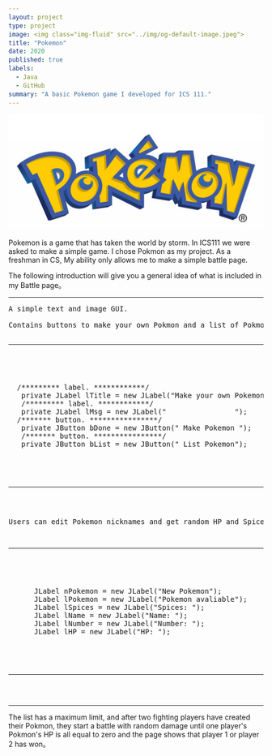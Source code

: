 ```yaml
---
layout: project
type: project
image: <img class="img-fluid" src="../img/og-default-image.jpeg">
title: "Pokemon"
date: 2020
published: true
labels:
  - Java
  - GitHub
summary: "A basic Pokemon game I developed for ICS 111."
---
```


<img class="img-fluid" src="../img/Pokemon.jpeg">

Pokemon is a game that has taken the world by storm. In ICS111 we were asked to make a simple game. I chose Pokmon as my project. As a freshman in CS,
My ability only allows me to make a simple battle page.

The following introduction will give you a general idea of what is included in my Battle page。

<hr>

<pre>
A simple text and image GUI.

Contains buttons to make your own Pokmon and a list of Pokmon that have already been made.

<hr>

<pre>

  /********* label. ************/
   private JLabel lTitle = new JLabel("Make your own Pokemon");
   /********* label. ************/
   private JLabel lMsg = new JLabel("                ");
  /******* button. ****************/
   private JButton bDone = new JButton(" Make Pokemon ");
   /******* button. ****************/
   private JButton bList = new JButton(" List Pokemon");
   
</pre>

<hr>

Users can edit Pokemon nicknames and get random HP and Spices.

<hr>

<pre>

      JLabel nPokemon = new JLabel("New Pokemon");
      JLabel lPokemon = new JLabel("Pokemon avaliable");
      JLabel lSpices = new JLabel("Spices: ");
      JLabel lName = new JLabel("Name: ");
      JLabel lNumber = new JLabel("Number: ");
      JLabel lHP = new JLabel("HP: ");

</pre>

<hr>


</pre>

<hr>

The list has a maximum limit, and after two fighting players have created their Pokmon,
they start a battle with random damage until one player's Pokmon's HP is all equal to zero and the page shows that player 1 or player 2 has won。
